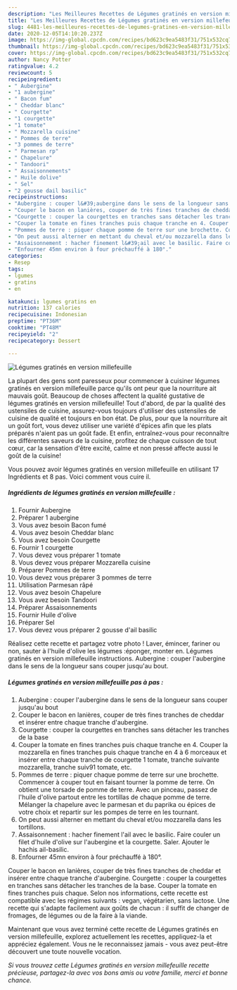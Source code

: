 ```yaml
---
description: "Les Meilleures Recettes de Légumes gratinés en version millefeuille"
title: "Les Meilleures Recettes de Légumes gratinés en version millefeuille"
slug: 4481-les-meilleures-recettes-de-legumes-gratines-en-version-millefeuille
date: 2020-12-05T14:10:20.237Z
image: https://img-global.cpcdn.com/recipes/bd623c9ea5483f31/751x532cq70/legumes-gratines-en-version-millefeuille-photo-principale-de-la-recette.jpg
thumbnail: https://img-global.cpcdn.com/recipes/bd623c9ea5483f31/751x532cq70/legumes-gratines-en-version-millefeuille-photo-principale-de-la-recette.jpg
cover: https://img-global.cpcdn.com/recipes/bd623c9ea5483f31/751x532cq70/legumes-gratines-en-version-millefeuille-photo-principale-de-la-recette.jpg
author: Nancy Potter
ratingvalue: 4.2
reviewcount: 5
recipeingredient:
- " Aubergine"
- "1 aubergine"
- " Bacon fum"
- " Cheddar blanc"
- " Courgette"
- "1 courgette"
- "1 tomate"
- " Mozzarella cuisine"
- " Pommes de terre"
- "3 pommes de terre"
- " Parmesan rp"
- " Chapelure"
- " Tandoori"
- " Assaisonnements"
- " Huile dolive"
- " Sel"
- "2 gousse dail basilic"
recipeinstructions:
- "Aubergine : couper l&#39;aubergine dans le sens de la longueur sans couper jusqu&#39;au bout"
- "Couper le bacon en lanières, couper de très fines tranches de cheddar et insérer entre chaque tranche d&#39;aubergine."
- "Courgette : couper la courgettes en tranches sans détacher les tranches de la base"
- "Couper la tomate en fines tranches puis chaque tranche en 4. Couper la mozzarella en fines tranches puis chaque tranche en 4 à 6 morceaux et insérer entre chaque tranche de courgette 1 tomate, tranche suivante mozzarella, tranche suiv91 tomate, etc."
- "Pommes de terre : piquer chaque pomme de terre sur une brochette. Commencer à couper tout en faisant tourner la pomme de terre. On obtient une torsade de pomme de terre. Avec un pinceau, passez de l&#39;huile d&#39;olive partout entre les tortillas de chaque pomme de terre. Mélanger la chapelure avec le parmesan et du paprika ou épices de votre choix et repartir sur les pompes de terre en les tournant."
- "On peut aussi alterner en mettant du cheval et/ou mozzarella dans les tortillons."
- "Assaisonnement : hacher finement l&#39;ail avec le basilic. Faire couler un filet d&#39;huile d&#39;olive sur l&#39;aubergine et la courgette. Saler. Ajouter le hachis ail-basilic."
- "Enfourner 45mn environ à four préchauffé à 180°."
categories:
- Resep
tags:
- lgumes
- gratins
- en

katakunci: lgumes gratins en 
nutrition: 137 calories
recipecuisine: Indonesian
preptime: "PT36M"
cooktime: "PT48M"
recipeyield: "2"
recipecategory: Dessert

---
```



![Légumes gratinés en version millefeuille](https://img-global.cpcdn.com/recipes/bd623c9ea5483f31/751x532cq70/legumes-gratines-en-version-millefeuille-photo-principale-de-la-recette.jpg)

La plupart des gens sont paresseux pour commencer à cuisiner légumes gratinés en version millefeuille parce qu'ils ont peur que la nourriture ait mauvais goût. Beaucoup de choses affectent la qualité gustative de légumes gratinés en version millefeuille! Tout d'abord, de par la qualité des ustensiles de cuisine, assurez-vous toujours d'utiliser des ustensiles de cuisine de qualité et toujours en bon état. De plus, pour que la nourriture ait un goût fort, vous devez utiliser une variété d'épices afin que les plats préparés n'aient pas un goût fade. Et enfin, entraînez-vous pour reconnaître les différentes saveurs de la cuisine, profitez de chaque cuisson de tout cœur, car la sensation d'être excité, calme et non pressé affecte aussi le goût de la cuisine!

<!--inarticleads1-->

Vous pouvez avoir légumes gratinés en version millefeuille en utilisant 17 Ingrédients et 8 pas. Voici comment vous cuire il.

##### Ingrédients de légumes gratinés en version millefeuille :

1. Fournir  Aubergine
1. Préparer 1 aubergine
1. Vous avez besoin  Bacon fumé
1. Vous avez besoin  Cheddar blanc
1. Vous avez besoin  Courgette
1. Fournir 1 courgette
1. Vous devez vous préparer 1 tomate
1. Vous devez vous préparer  Mozzarella cuisine
1. Préparer  Pommes de terre
1. Vous devez vous préparer 3 pommes de terre
1. Utilisation  Parmesan râpé
1. Vous avez besoin  Chapelure
1. Vous avez besoin  Tandoori
1. Préparer  Assaisonnements
1. Fournir  Huile d&#39;olive
1. Préparer  Sel
1. Vous devez vous préparer 2 gousse d&#39;ail basilic


Réalisez cette recette et partagez votre photo ! Laver, émincer, fariner ou non, sauter à l&#39;huile d&#39;olive les légumes :éponger, monter en. Légumes gratinés en version millefeuille instructions. Aubergine : couper l&#39;aubergine dans le sens de la longueur sans couper jusqu&#39;au bout. 

<!--inarticleads2-->

##### Légumes gratinés en version millefeuille pas à pas :

1. Aubergine : couper l&#39;aubergine dans le sens de la longueur sans couper jusqu&#39;au bout
1. Couper le bacon en lanières, couper de très fines tranches de cheddar et insérer entre chaque tranche d&#39;aubergine.
1. Courgette : couper la courgettes en tranches sans détacher les tranches de la base
1. Couper la tomate en fines tranches puis chaque tranche en 4. Couper la mozzarella en fines tranches puis chaque tranche en 4 à 6 morceaux et insérer entre chaque tranche de courgette 1 tomate, tranche suivante mozzarella, tranche suiv91 tomate, etc.
1. Pommes de terre : piquer chaque pomme de terre sur une brochette. Commencer à couper tout en faisant tourner la pomme de terre. On obtient une torsade de pomme de terre. Avec un pinceau, passez de l&#39;huile d&#39;olive partout entre les tortillas de chaque pomme de terre. Mélanger la chapelure avec le parmesan et du paprika ou épices de votre choix et repartir sur les pompes de terre en les tournant.
1. On peut aussi alterner en mettant du cheval et/ou mozzarella dans les tortillons.
1. Assaisonnement : hacher finement l&#39;ail avec le basilic. Faire couler un filet d&#39;huile d&#39;olive sur l&#39;aubergine et la courgette. Saler. Ajouter le hachis ail-basilic.
1. Enfourner 45mn environ à four préchauffé à 180°.


Couper le bacon en lanières, couper de très fines tranches de cheddar et insérer entre chaque tranche d&#39;aubergine. Courgette : couper la courgettes en tranches sans détacher les tranches de la base. Couper la tomate en fines tranches puis chaque. Selon nos informations, cette recette est compatible avec les régimes suivants : vegan, végétarien, sans lactose. Une recette qui s&#39;adapte facilement aux goûts de chacun : il suffit de changer de fromages, de légumes ou de la faire à la viande. 

<!--inarticleads1-->

<p>
Maintenant que vous avez terminé cette recette de Légumes gratinés en version millefeuille, explorez actuellement les recettes, appliquez-la et appréciez également. Vous ne le reconnaissez jamais - vous avez peut-être découvert une toute nouvelle vocation.
</p>

<p>
<i>Si vous trouvez cette Légumes gratinés en version millefeuille recette précieuse, partagez-la avec vos bons amis ou votre famille, merci et bonne chance.</i>
</p>
